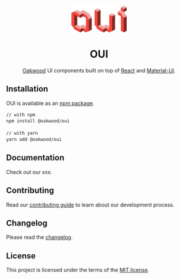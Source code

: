 <p align="center">
  <img width="150" src="/docs/public/logo.svg" alt="OUI logo">
</p>

<h1 align="center">OUI</h1>

<div align="center">

[Oakwood](https://oakwood.se) UI components built on top of [React](https://reactjs.org/) and [Material-UI](https://material-ui.com/).

</div>

## Installation

OUI is available as an [npm package](https://www.npmjs.com/package/@oakwood/oui).

```sh
// with npm
npm install @oakwood/oui

// with yarn
yarn add @oakwood/oui
```

## Documentation

Check out our xxx.

## Contributing

Read our [contributing guide](/CONTRIBUTING.md) to learn about our development process.

## Changelog

Please read the [changelog](/CHANGELOG.md).

## License

This project is licensed under the terms of the
[MIT license](/LICENSE).

